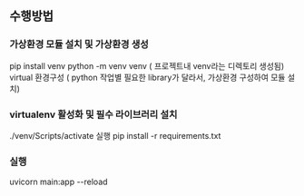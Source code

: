 ## 수행방법

### 가상환경 모듈 설치 및 가상환경 생성
pip install venv
python -m venv venv   ( 프로젝트내 venv라는 디렉토리 생성됨)
virtual 환경구성 ( python 작업별 필요한 library가 달라서, 가상환경 구성하여 모듈 설치)

### virtualenv 활성화 및 필수 라이브러리 설치
./venv/Scripts/activate 실행
pip install -r requirements.txt

### 실행
uvicorn main:app --reload
